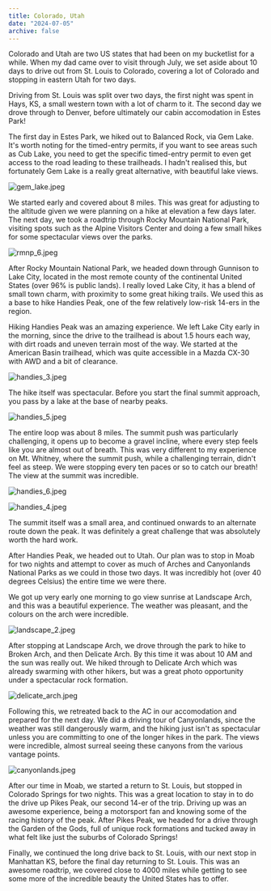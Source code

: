 ```yaml
---
title: Colorado, Utah
date: "2024-07-05"
archive: false
---
```


Colorado and Utah are two US states that had been on my bucketlist for a while. When my dad came over to visit through
July, we set aside about 10 days to drive out from St. Louis to Colorado, covering a lot of Colorado and stopping in
eastern Utah for two days.

Driving from St. Louis was split over two days, the first night was spent in Hays, KS, a small western town with a lot of charm
to it. The second day we drove through to Denver, before ultimately our cabin accomodation in Estes Park!

The first day in Estes Park, we hiked out to Balanced Rock, via Gem Lake. It's worth noting for the timed-entry permits,
if you want to see areas such as Cub Lake, you need to get the specific timed-entry permit to even get access to the
road leading to these trailheads. I hadn't realised this, but fortunately Gem Lake is a really great alternative, with
beautiful lake views.

![gem_lake.jpeg](gem_lake.jpeg)

We started early and covered about 8 miles. This was great for adjusting to the altitude given we were planning on a
hike at elevation a few days later. The next day, we took a roadtrip through Rocky Mountain National Park, visiting spots
such as the Alpine Visitors Center and doing a few small hikes for some spectacular views over the parks.

![rmnp_6.jpeg](rmnp_6.jpeg)

After Rocky Mountain National Park, we headed down through Gunnison to Lake City, located in the most remote county of
the continental United States (over 96% is public lands). I really loved Lake City, it has a blend of small
town charm, with proximity to some great hiking trails. We used this as a base to hike Handies Peak, one of the few
relatively low-risk 14-ers in the region.

Hiking Handies Peak was an amazing experience. We left Lake City early in the morning, since the drive to the trailhead
is about 1.5 hours each way, with dirt roads and uneven terrain most of the way. We started at the American Basin
trailhead, which was quite accessible in a Mazda CX-30 with AWD and a bit of clearance.

![handies_3.jpeg](handies_3.jpeg)

The hike itself was spectacular. Before you start the final summit approach, you pass by a lake at the base of nearby
peaks.

![handies_5.jpeg](handies_5.jpeg)

The entire loop was about 8 miles. The summit push was particularly challenging, it opens up to become a gravel incline,
where every step feels like you are almost out of breath. This was very different to my experience on Mt. Whitney, where
the summit push, while a challenging terrain, didn't feel as steep. We were stopping every ten paces or so to catch our
breath! The view at the summit was incredible.

![handies_6.jpeg](handies_6.jpeg)

![handies_4.jpeg](handies_4.jpeg)

The summit itself was a small area, and continued onwards to an alternate route down the peak. It was definitely a great
challenge that was absolutely worth the hard work.

After Handies Peak, we headed out to Utah. Our plan was to stop in Moab for two nights and attempt to cover as much of
Arches and Canyonlands National Parks as we could in those two days. It was incredibly hot (over 40 degrees Celsius) the
entire time we were there.

We got up very early one morning to go view sunrise at Landscape Arch, and this was a beautiful experience. The weather
was pleasant, and the colours on the arch were incredible.

![landscape_2.jpeg](landscape_2.jpeg)

After stopping at Landscape Arch, we drove through the park to hike to Broken Arch, and then Delicate Arch. By this
time it was about 10 AM and the sun was really out. We hiked through to Delicate Arch which was already swarming with
other hikers, but was a great photo opportunity under a spectacular rock formation.

![delicate_arch.jpeg](delicate_arch.jpeg)

Following this, we retreated back to the AC in our accomodation and prepared for the next day. We did a driving tour
of Canyonlands, since the weather was still dangerously warm, and the hiking just isn't as spectacular unless you
are committing to one of the longer hikes in the park. The views were incredible, almost surreal seeing these canyons
from the various vantage points.

![canyonlands.jpeg](canyonlands.jpeg)

After our time in Moab, we started a return to St. Louis, but stopped in Colorado Springs for two nights. This was a
great location to stay in to do the drive up Pikes Peak, our second 14-er of the trip. Driving up was an awesome
experience, being a motorsport fan and knowing some of the racing history of the peak. After Pikes Peak, we headed for
a drive through the Garden of the Gods, full of unique rock formations and tucked away in what felt like just the
suburbs of Colorado Springs!

Finally, we continued the long drive back to St. Louis, with our next stop in Manhattan KS, before the final day
returning to St. Louis. This was an awesome roadtrip, we covered close to 4000 miles while getting to see some more of
the incredible beauty the United States has to offer.
